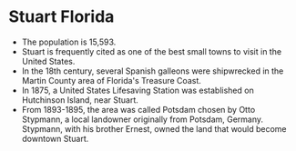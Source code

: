 # Stuart Florida

* The population is 15,593.
* Stuart is frequently cited as one of the best small towns to visit in the United States.
* In the 18th century, several Spanish galleons were shipwrecked in the Martin County area of Florida's Treasure Coast.
* In 1875, a United States Lifesaving Station was established on Hutchinson Island, near Stuart.
* From 1893-1895, the area was called Potsdam chosen by Otto Stypmann, a local landowner originally from Potsdam, Germany. Stypmann, with his brother Ernest, owned the land that would become downtown Stuart.
